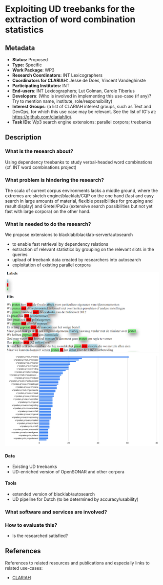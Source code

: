 # Exploiting UD treebanks for the extraction of word combination statistics

## Metadata

* **Status:**  Proposed
* **Type:** Specific
* **Work Package**: WP3
* **Research Coordinators:**  INT Lexicographers
* **Coordinators for CLARIAH:**  Jesse de Does, Vincent Vandeghinste
* **Participating Institutes:** INT
* **End-users**: INT Lexicographers; Lut Colman, Carole Tiberius
* **Developers**: (Who is involved in implementing this use-case (if any)? Try to mention name, institute, role/responsibility)
* **Interest Groups**: (a list of CLARIAH interest groups, such as Text and DevOps, for which this use case may be relevant. See the list of IG's at: https://github.com/clariah/ig/.
* **Task IDs**: Wp3 search engine extensions: parallel corpora; treebanks

## Description


### What is the research about?

Using dependency treebanks to study verbal-headed word combinations (cf. INT word combinations project)

### What problem is hindering the research?

The scala of current corpus environments lacks a middle ground,  where the extremes are sketch engine/blacklab/CQP on the one hand (fast and easy search in large amounts of material, flexible possibilities for grouping and result display) and Gretel/PaQu (extensive search possibilities but not yet fast with large corpora) on the other hand. 

### What is needed to do the research?

We propose extensions to blacklab/blacklab-server/autosearch 

* to enable fast retrieval by dependency relations
* extraction of relevant statistics by grouping on the relevant slots in the queries
* upload of treebank data created by researchers into autosearch
* exploitation of existing parallel corpora

![Highlight of slots in corcondance](slots.png)
![Grouping by slots (captures)](grouped.png)

#### Data

* Existing UD treebanks
* UD-enriched version of OpenSONAR and other corpora

#### Tools

* extended version of blacklab/autosearch
* UD pipeline for Dutch (to be determined by accuracy/usability)

### What software and services are involved?


### How to evaluate this?

* Is the researched satisfied?

## References

References to related resources and publications and especially links to related use-cases:

* [CLARIAH](https://clariah.nl)


